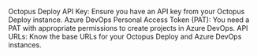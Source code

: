 Octopus Deploy API Key: Ensure you have an API key from your Octopus Deploy instance.
Azure DevOps Personal Access Token (PAT): You need a PAT with appropriate permissions to create projects in Azure DevOps.
API URLs: Know the base URLs for your Octopus Deploy and Azure DevOps instances.
